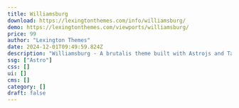 ```yaml
---
title: Williamsburg
download: https://lexingtonthemes.com/info/williamsburg/
demo: https://lexingtonthemes.com/viewports/williamsburg/
price: 99
author: "Lexington Themes"
date: 2024-12-01T09:49:59.824Z
description: "Williamsburg - A brutalis theme built with Astrojs and Talwind CSS for your next ecommerce project"
ssg: ["Astro"]
css: []
ui: []
cms: []
category: []
draft: false
---
```

